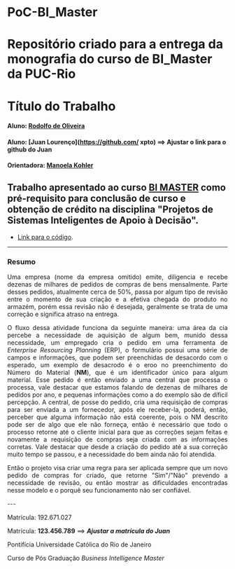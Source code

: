 # PoC-BI_Master
Repositório criado para a entrega da monografia do curso de BI_Master da PUC-Rio
===================================================

<!-- antes de enviar a versão final, solicitamos que todos os comentários, colocados para orientação ao aluno, sejam removidos do arquivo -->

# Título do Trabalho

#### Aluno: [Rodolfo de Oliveira](https://github.com/Rodolfo-de-Oliveira/PoC-BI_Master)
#### Aluno: [Juan Lourenço](https://github.com/ xpto) ==> Ajustar o link para o github do Juan
#### Orientadora: [Manoela Kohler](https://github.com/manoelakohler)


Trabalho apresentado ao curso [BI MASTER](https://ica.puc-rio.ai/bi-master) como pré-requisito para conclusão de curso e obtenção de crédito na disciplina "Projetos de Sistemas Inteligentes de Apoio à Decisão".
-------
- [Link para o código](https://github.com/link_do_repositorio/nome_do_arquivo_de_codigo). <!-- caso não aplicável, remover esta linha -->

---

### Resumo
<div style="text-align: justify">
  
Uma empresa (nome da empresa omitido) emite, diligencia e recebe dezenas de milhares de pedidos de compras de bens mensalmente. Parte desses pedidos, atualmente cerca de 50%,  passa por algum tipo de revisão entre o momento de sua criação e a efetiva chegada do produto no armazém, porém essa revisão não é desejada, geralmente se trata de uma correção e significa atraso na entrega. 

O fluxo dessa atividade funciona da seguinte maneira: uma área da cia percebe a necessidade de aquisição de algum bem, munido dessa necessidade, um empregado cria o pedido em uma ferramenta de *Enterprise Resourcing Planning* (ERP), o formulário possui uma série de campos e informações, que podem ser preenchidas de desacordo com o esperado, um exemplo de desacrodo é o eroo no preenchimento do Número do Material (**NM**), que é um identificador único para algum material. Esse pedido é então enviado a uma central que processa o processa, vale destacar que estamos falando de dezenas de milhares de pedidos por ano, e pequenas informações como a do exemplo são de díficil percepção. A central, de posse do pedido, cria uma requisição de compras para ser enviada a um fornecedor, após ele receber-la, poderá, então, perceber que alguma informação não está coerente, pois o NM descrito pode ser de algo que ele não forneça, então é necessário que todo o processo retorne até o cliente inicial para que as correções sejam feitas e novamente a requisição de compras seja criada com as informações corretas. Vale destacar que desde a criação do pedido até a sua correção muito tempo se passou, e a necessidade do bem ainda não foi atendida. 

Então o projeto visa criar uma regra para ser aplicada sempre que um novo pedido de compras for criado, que retorne "Sim"/"Não" prevendo a necessidade de revisão, ou então mostrar as dificuldades encontradas nesse modelo e o porquê seu funcionamento não ser confiável.
</div>
---

Matrícula: 192.671.027

Matrícula: **123.456.789** ==> ***Ajustar a matrícula do Juan***

Pontifícia Universidade Católica do Rio de Janeiro

Curso de Pós Graduação *Business Intelligence Master*

